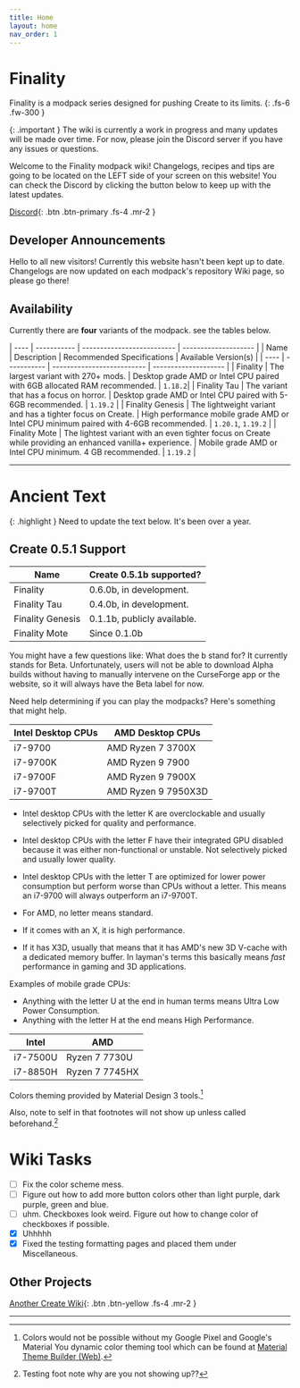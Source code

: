 ```yaml
---
title: Home
layout: home
nav_order: 1
---
```


# Finality

Finality is a modpack series designed for pushing Create to its limits.
{: .fs-6 .fw-300 }

{: .important }
The wiki is currently a work in progress and many updates will be made over time. For now, please join the Discord server if you have any issues or questions.

Welcome to the Finality modpack wiki! Changelogs, recipes and tips are going to be located on the LEFT side of your screen on this website! You can check the Discord by clicking the button below to keep up with the latest updates.

[Discord]{: .btn .btn-primary .fs-4 .mr-2 }

## Developer Announcements

Hello to all new visitors! Currently this website hasn't been kept up to date. Changelogs are now updated on each modpack's repository Wiki page, so please go there!

## Availability

Currently there are **four** variants of the modpack. see the tables below.

| ---- | ----------- | -------------------------- | -------------------- |
| Name | Description | Recommended Specifications | Available Version(s) |
| ---- | ----------- | -------------------------- | -------------------- |
| Finality | The largest variant with 270+ mods. | Desktop grade AMD or Intel CPU paired with 6GB allocated RAM recommended. | `1.18.2`|
| Finality Tau | The variant that has a focus on horror. | Desktop grade AMD or Intel CPU paired with 5-6GB recommended. | `1.19.2` |
| Finality Genesis | The lightweight variant and has a tighter focus on Create. | High performance mobile grade AMD or Intel CPU minimum paired with 4-6GB recommended. | `1.20.1`, `1.19.2` |
| Finality Mote | The lightest variant with an even tighter focus on Create while providing an enhanced vanilla+ experience. | Mobile grade AMD or Intel CPU minimum. 4 GB recommended. | `1.19.2` |

---

# Ancient Text

{: .highlight }
Need to update the text below. It's been over a year.

## Create 0.5.1 Support

| Name | Create 0.5.1b supported? |
| ---- | ------------------------ |
| Finality | 0.6.0b, in development. |
| Finality Tau | 0.4.0b, in development. |
| Finality Genesis | 0.1.1b, publicly available. |
| Finality Mote | Since 0.1.0b |

You might have a few questions like: What does the b stand for? It currently stands for Beta. Unfortunately, users will not be able to download Alpha builds without having to manually intervene on the CurseForge app or the website, so it will always have the Beta label for now.

Need help determining if you can play the modpacks? Here's something that might help.

| Intel Desktop CPUs | AMD Desktop CPUs |
| ------------------ | ---------------- |
| i7-9700 | AMD Ryzen 7 3700X |
| i7-9700K | AMD Ryzen 9 7900 |
| i7-9700F | AMD Ryzen 9 7900X |
| i7-9700T | AMD Ryzen 9 7950X3D |

- Intel desktop CPUs with the letter K are overclockable and usually selectively picked for quality and performance.
- Intel desktop CPUs with the letter F have their integrated GPU disabled because it was either non-functional or unstable. Not selectively picked and usually lower quality.
- Intel desktop CPUs with the letter T are optimized for lower power consumption but perform worse than CPUs without a letter. This means an i7-9700 will always outperform an i7-9700T.

- For AMD, no letter means standard. 
- If it comes with an X, it is high performance. 
- If it has X3D, usually that means that it has AMD's new 3D V-cache with a dedicated memory buffer. In layman's terms this basically means *fast* performance in gaming and 3D applications.

Examples of mobile grade CPUs:
- Anything with the letter U at the end in human terms means Ultra Low Power Consumption.
- Anything with the letter H at the end means High Performance.

| Intel | AMD |
| ----- | --- |
| i7-7500U | Ryzen 7 7730U |
| i7-8850H | Ryzen 7 7745HX | 

Colors theming provided by Material Design 3 tools.[^1]

Also, note to self in that footnotes will not show up unless called beforehand.[^2]

# Wiki Tasks
- [ ] Fix the color scheme mess.
- [ ] Figure out how to add more button colors other than light purple, dark purple, green and blue.
- [ ] uhm. Checkboxes look weird. Figure out how to change color of checkboxes if possible.
- [x] Uhhhhh
- [x] Fixed the testing formatting pages and placed them under Miscellaneous.

## Other Projects

[Another Create Wiki]{: .btn .btn-yellow .fs-4 .mr-2 }

---

[^1]: Colors would not be possible without my Google Pixel and Google's Material You dynamic color theming tool which can be found at [Material Theme Builder (Web)].

[^2]: Testing foot note why are you not showing up??

[Finality]: https://www.curseforge.com/minecraft/modpacks/finality
[Finality Tau]: https://www.curseforge.com/minecraft/modpacks/finality-tau
[Finality Genesis]: https://www.curseforge.com/minecraft/modpacks/finality-genesis
[Finality Mote]: https://www.curseforge.com/minecraft/modpacks/finality-mote
[Discord]: https://discord.gg/UF8yMZEmmc
[Another Create Wiki]: https://project-vyre.github.io/another-create-wiki/
[Material Theme Builder (Web)]: https://goo.gle/material-theme-builder-web
